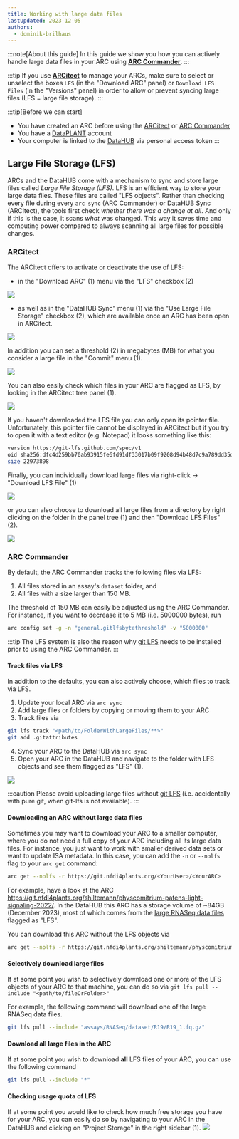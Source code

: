 ```yaml
---
title: Working with large data files
lastUpdated: 2023-12-05
authors:
  - dominik-brilhaus
---
```


:::note[About this guide]
In this guide we show you how you can actively handle large data files in your ARC using **[ARC Commander](./../implementation/ArcCommander.html)**.
:::

:::tip
If you use **[ARCitect](./../ARCitect-Manual/index.html)** to manage your ARCs, make sure to select or unselect the boxes `LFS` (in the "Download ARC" panel) or `Download LFS Files` (in the "Versions" panel) in order to allow or prevent syncing large files (LFS = large file storage).
:::

:::tip[Before we can start]
- You have created an ARC before using the [ARCitect](./../ARCitect-Manual/index.html) or [ARC Commander](./../implementation/ArcCommander.html)  
- You have a [DataPLANT](https://register.nfdi4plants.org) account  
- Your computer is linked to the [DataHUB](https://git.nfdi4plants.org) via personal access token
:::

## Large File Storage (LFS)

ARCs and the DataHUB come with a mechanism to sync and store large files called *Large File Storage (LFS)*. LFS is an efficient way to store your large data files. These files are called "LFS objects". Rather than checking every file during every `arc sync` (ARC Commander) or DataHUB Sync (ARCitect), the tools first check *whether there was a change at all*. And only if this is the case, it scans *what* was changed. This way it saves time and computing power compared to always scanning all large files for possible changes.


<!-- TODO: Explain concept here and move instructions to ARCitect and ARC Commander manual -->


### ARCitect

The ARCitect offers to activate or deactivate the use of LFS: 
- in the "Download ARC" (1) menu via the "LFS" checkbox (2)

![](./images/arcitect-download-lfs.drawio.png)

- as well as in the "DataHUB Sync" menu (1) via the "Use Large File Storage" checkbox (2), which are available once an ARC has been open in ARCitect.

![](./images/arcitect-datahub-sync-lfs.drawio.png)

In addition you can set a threshold (2) in megabytes (MB) for what you consider a large file in the "Commit" menu (1).

![](./images/arcitect-lfs-threshold.drawio.png)

You can also easily check which files in your ARC are flagged as LFS, by looking in the ARCitect tree panel (1).

![](./images/arcitect-lfs-flag.drawio.png)

If you haven't downloaded the LFS file you can only open its pointer file. Unfortunately, this pointer file cannot be displayed in ARCitect but if you try to open it with a text editor (e.g. Notepad) it looks something like this:

```bash
version https://git-lfs.github.com/spec/v1
oid sha256:dfc4d259bb70ab93915fe6fd91df33017b09f9208d94b48d7c9a789dd35d65bc
size 22973898
```

Finally, you can individually download large files via right-click -> "Download LFS File" (1)

![](./images/arcitect-download-lfs-file-right-click.drawio.png)

or you can also choose to download all large files from a directory by right clicking on the folder in the panel tree (1) and then "Download LFS Files" (2).

![](./images/arcitect-download-lfs-from-directory.drawio.png)


### ARC Commander

By default, the ARC Commander tracks the following files via LFS:
  
  1. All files stored in an assay's `dataset` folder, and
  2. All files with a size larger than 150 MB.

The threshold of 150 MB can easily be adjusted using the ARC Commander. For instance, if you want to decrease it to 5 MB (i.e. 5000000 bytes), run

```bash
arc config set -g -n "general.gitlfsbytethreshold" -v "5000000"
```

:::tip
The LFS system is also the reason why [git LFS](https://git-lfs.github.com/) needs to be installed prior to using the ARC Commander.
:::

#### Track files via LFS

In addition to the defaults, you can also actively choose, which files to track via LFS.

1. Update your local ARC via `arc sync`
2. Add large files or folders by copying or moving them to your ARC
3. Track files via

```bash
git lfs track "<path/to/FolderWithLargeFiles/**>"
git add .gitattributes
```

4. Sync your ARC to the DataHUB via `arc sync`
5. Open your ARC in the DataHUB and navigate to the folder with LFS objects and see them flagged as "LFS" (1).

![](./images/arcitect-lfs-flagged.drawio.png)

:::caution
Please avoid uploading large files without [git LFS](https://git-lfs.github.com/) (i.e. accidentally with pure git, when git-lfs is not available).
:::

#### Downloading an ARC without large data files

Sometimes you may want to download your ARC to a smaller computer, where you do not need a full copy of your ARC including all its large data files. For instance, you just want to work with smaller derived data sets or want to update ISA metadata. 
In this case, you can add the `-n` or `--nolfs` flag to your `arc get` command: 

```bash
arc get --nolfs -r https://git.nfdi4plants.org/<YourUser>/<YourARC>
```

For example, have a look at the ARC https://git.nfdi4plants.org/shiltemann/physcomitrium-patens-light-signaling-2022/. 
In the DataHUB this ARC has a storage volume of ~84GB (December 2023), most of which comes from the [large RNASeq data files](https://git.nfdi4plants.org/shiltemann/physcomitrium-patens-light-signaling-2022/-/tree/main/assays/RNASeq/dataset) flagged as "LFS".

You can download this ARC without the LFS objects via

```bash
arc get --nolfs -r https://git.nfdi4plants.org/shiltemann/physcomitrium-patens-light-signaling-2022/
```

#### Selectively download large files

If at some point you wish to selectively download one or more of the LFS objects of your ARC to that machine, you can do so via `git lfs pull --include "<path/to/fileOrFolder>"`

For example, the following command will download one of the large RNASeq data files.

```bash
git lfs pull --include "assays/RNASeq/dataset/R19/R19_1.fq.gz"
```

#### Download all large files in the ARC

If at some point you wish to download **all** LFS files of your ARC, you can use the following command

```bash
git lfs pull --include "*"
```

#### Checking usage quota of LFS

If at some point you would like to check how much free storage you have for your ARC, you can easily do so by navigating to your ARC in the DataHUB and clicking on "Project Storage" in the right sidebar (1).
![](./images/arcitect-lfs-project-storage.drawio.png)